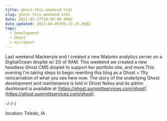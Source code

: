 ```yaml
---
title: ghost-this-weekend.html
slug: ghost-this-weekend-html
date: 2023-03-17T19:00:00.000Z
date_updated: 2023-04-05T03:23:25.000Z
tags: 
  - Development
  - Ghost
  - micropost
---
```


Last weekend Mackenzie and I created a new Matomo analytics server on a DigitalOcean droplet w/ 2G of RAM. This weekend we created a new headless Ghost CMS droplet to support her portfolio site, and more.This evening I'm taking steps to begin rewriting this blog as a Ghost + 11ty reincarnation of what you see here now. The story of the underlying Ghost development and maintenance is told in Ghost Notes and its admin dashboard is available at [https://ghost.summittservices.com/ghost](https://ghost.summittservices.com/ghost).

-/-/-/

location: Toledo, IA

